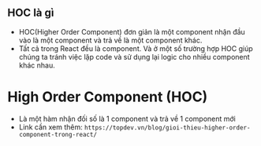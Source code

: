 ## HOC là gì
* HOC(Higher Order Component) đơn giản là một component nhận đầu vào là một component và trả về là một component khác.
* Tất cả trong React đều là component. Và ở một số trường hợp HOC giúp chúng ta tránh việc lặp code và sử dụng lại logic cho nhiều component khác nhau.

# High Order Component (HOC)

* Là một hàm nhận đối số là 1 component và trả về 1 component mới
* Link cần xem thêm: `https://topdev.vn/blog/gioi-thieu-higher-order-component-trong-react/`